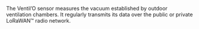 The Ventil’O sensor measures the vacuum established by outdoor ventilation chambers. It regularly transmits its data over the public or private LoRaWAN™ radio network.